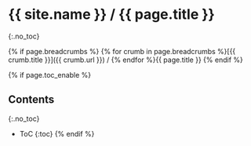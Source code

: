 # {{ site.name }} / {{ page.title }}
{:.no_toc}

{% if page.breadcrumbs %}
{% for crumb in page.breadcrumbs %}[{{ crumb.title }}]({{ crumb.url }}) / {% endfor %}{{ page.title }}
{% endif %}

{% if page.toc_enable %}
## Contents
{:.no_toc}
- ToC
{:toc}
{% endif %}
